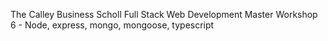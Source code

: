 The Calley Business Scholl
Full Stack Web Development Master
Workshop 6 - Node, express, mongo, mongoose, typescript
